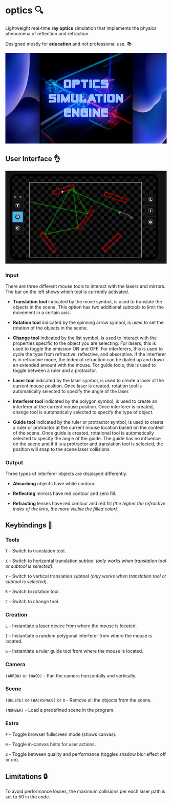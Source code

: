 # optics 🔍

Lightweight real-time **ray optics** simulation that implements the physics phenomena of reflection and refraction.

Designed mostly for **education** and not professional use. 📚

![Wallpaper](./optics/images/wallpaper.png)

## User Interface 👌

![Screenshot](./screenshot.png)

### Input

There are three different mouse tools to interact with the lasers and mirrors. The bar on the left shows which tool is currently activated.

* **Translation tool** indicated by the move symbol, is used to translate the objects in the scene.
This option has two additional subtools to limit the movement in a certain axis.

* **Rotation tool** indicated by the spinning arrow symbol, is used to set the rotation of the objects in the scene.

* **Change tool** indicated by the list symbol, is used to interact with the properties specific to the object you are selecting.
For lasers, this is used to toggle the emission ON and OFF. 
For interferers, this is used to cycle the type from refractive, reflective, and absorptive.
If the interferer is in refractive mode, the index of refraction can be dialed up and down an extended amount with the mouse.
For guide tools, this is used to toggle between a ruler and a protractor.

* **Laser tool** indicated by the laser symbol, is used to create a laser at the current mouse position.
Once laser is created, rotation tool is automatically selected to specify the angle of the laser.

* **Interferer tool** indicated by the polygon symbol, is used to create an interferer at the current mouse position.
Once interferer is created, change tool is automatically selected to specify the type of object.

* **Guide tool** indicated by the ruler or protractor symbol, is used to create a ruler or protractor at the current mouse location based on the context of the scene.
Once guide is created, rotational tool is automatically selected to specify the angle of the guide.
The guide has no influence on the scene and if it is a protractor and translation tool is selected, the position will snap to the scene laser collisions.

### Output

Three types of interferer objects are displayed differently.

* **Absorbing** objects have white contour.

* **Reflecting** mirrors have red contour and zero fill.

* **Refracting** lenses have red contour and red fill *(the higher the refractive index of the lens, the more visible the filled color)*.

## Keybindings 🔑

### Tools

```T``` - Switch to translation tool.

```X``` - Switch to horizontal translation subtool *(only works when translation tool or subtool is selected)*.

```Y``` - Switch to vertical translation subtool *(only works when translation tool or subtool is selected)*.

```R``` - Switch to rotation tool.

```C``` - Switch to change tool.

### Creation

```L``` - Instantiate a laser device from where the mouse is located.

```I``` - Instantiate a random polygonal interferer from where the mouse is located.

```G``` - Instantiate a ruler guide tool from where the mouse is located.

### Camera

```(ARROW)``` or ```(WASD)``` - Pan the camera horizontally and vertically.

### Scene

```(DELETE)``` or ```(BACKSPACE)``` or ```0``` - Remove all the objects from the scene.

```(NUMBER)``` - Load a predefined scene in the program.

### Extra

```F``` - Toggle browser fullscreen mode (shows canvas).

```H``` - Toggle in-canvas hints for user actions.

```Z``` - Toggle between quality and performance (toggles shadow blur effect off or on).

## Limitations 🔒

To avoid performance losses, the maximum collisions per each laser path is set to 50 in the code.
